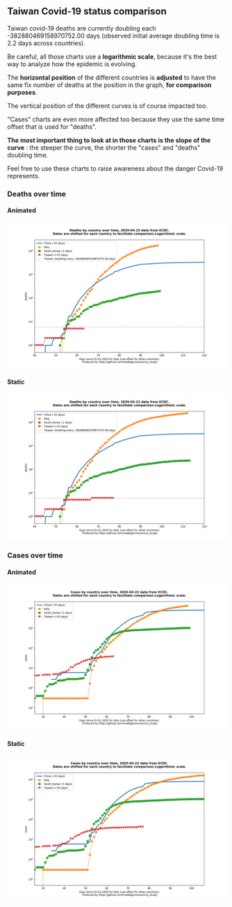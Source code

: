 ## Taiwan Covid-19 status comparison 

Taiwan covid-19 deaths are currently doubling each -382880469158970752.00 days (observed initial average doubling time is 2.2 days across countries).



Be careful, all those charts use a **logarithmic scale**, because it's the best way to analyze how the epidemic is evolving.
 
The **horizontal position** of the different countries is **adjusted** to have the same fix number of deaths at the position in the graph, **for comparison purposes**.

The vertical position of the different curves is of course impacted too.

"Cases" charts are even more affected too because they use the same time offset that is used for "deaths".

**The most important thing to look at in those charts is the slope of the curve** : the steeper the curve, the shorter the "cases" and "deaths" doubling time.

Feel free to use these charts to raise awareness about the danger Covid-19 represents. 


 
### Deaths over time
 
#### Animated
![Taiwan covid-19 deaths animated chart](https://raw.githubusercontent.com/madlag/coronavirus_study/master/notebooks/graphs/2020-04-22/countries/Taiwan/2020-04-22_Taiwan_deaths.gif "Taiwan covid-19 deaths animated chart")   
 
#### Static
![Taiwan covid-19 deaths static chart](https://raw.githubusercontent.com/madlag/coronavirus_study/master/notebooks/graphs/2020-04-22/countries/Taiwan/2020-04-22_Taiwan_deaths.png "Taiwan covid-19 deaths static chart")   

 
### Cases over time
 
#### Animated
![Taiwan covid-19 cases animated chart](https://raw.githubusercontent.com/madlag/coronavirus_study/master/notebooks/graphs/2020-04-22/countries/Taiwan/2020-04-22_Taiwan_cases.gif "Taiwan covid-19 cases animated chart")   
 
#### Static
![Taiwan covid-19 cases static chart](https://raw.githubusercontent.com/madlag/coronavirus_study/master/notebooks/graphs/2020-04-22/countries/Taiwan/2020-04-22_Taiwan_cases.png "Taiwan covid-19 cases static chart")   

